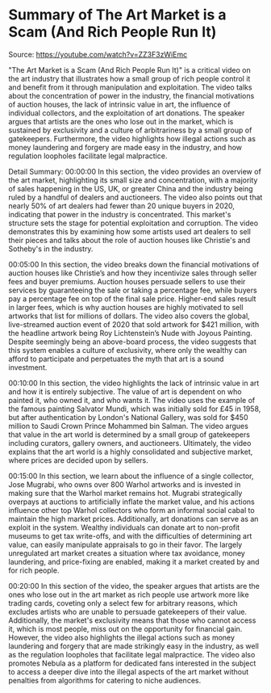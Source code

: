 # Summary of The Art Market is a Scam (And Rich People Run It)

Source: https://youtube.com/watch?v=ZZ3F3zWiEmc

"The Art Market is a Scam (And Rich People Run It)" is a critical video on the art industry that illustrates how a small group of rich people control it and benefit from it through manipulation and exploitation. The video talks about the concentration of power in the industry, the financial motivations of auction houses, the lack of intrinsic value in art, the influence of individual collectors, and the exploitation of art donations. The speaker argues that artists are the ones who lose out in the market, which is sustained by exclusivity and a culture of arbitrariness by a small group of gatekeepers. Furthermore, the video highlights how illegal actions such as money laundering and forgery are made easy in the industry, and how regulation loopholes facilitate legal malpractice.

Detail Summary: 
00:00:00
In this section, the video provides an overview of the art market, highlighting its small size and concentration, with a majority of sales happening in the US, UK, or greater China and the industry being ruled by a handful of dealers and auctioneers. The video also points out that nearly 50% of art dealers had fewer than 20 unique buyers in 2020, indicating that power in the industry is concentrated. This market's structure sets the stage for potential exploitation and corruption. The video demonstrates this by examining how some artists used art dealers to sell their pieces and talks about the role of auction houses like Christie's and Sotheby's in the industry.

00:05:00
In this section, the video breaks down the financial motivations of auction houses like Christie’s and how they incentivize sales through seller fees and buyer premiums. Auction houses persuade sellers to use their services by guaranteeing the sale or taking a percentage fee, while buyers pay a percentage fee on top of the final sale price. Higher-end sales result in larger fees, which is why auction houses are highly motivated to sell artworks that list for millions of dollars. The video also covers the global, live-streamed auction event of 2020 that sold artwork for $421 million, with the headline artwork being Roy Lichtenstein’s Nude with Joyous Painting. Despite seemingly being an above-board process, the video suggests that this system enables a culture of exclusivity, where only the wealthy can afford to participate and perpetuates the myth that art is a sound investment.

00:10:00
In this section, the video highlights the lack of intrinsic value in art and how it is entirely subjective. The value of art is dependent on who painted it, who owned it, and who wants it. The video uses the example of the famous painting Salvator Mundi, which was initially sold for £45 in 1958, but after authentication by London's National Gallery, was sold for $450 million to Saudi Crown Prince Mohammed bin Salman. The video argues that value in the art world is determined by a small group of gatekeepers including curators, gallery owners, and auctioneers. Ultimately, the video explains that the art world is a highly consolidated and subjective market, where prices are decided upon by sellers.

00:15:00
In this section, we learn about the influence of a single collector, Jose Mugrabi, who owns over 800 Warhol artworks and is invested in making sure that the Warhol market remains hot. Mugrabi strategically overpays at auctions to artificially inflate the market value, and his actions influence other top Warhol collectors who form an informal social cabal to maintain the high market prices. Additionally, art donations can serve as an exploit in the system. Wealthy individuals can donate art to non-profit museums to get tax write-offs, and with the difficulties of determining art value, can easily manipulate appraisals to go in their favor. The largely unregulated art market creates a situation where tax avoidance, money laundering, and price-fixing are enabled, making it a market created by and for rich people.

00:20:00
In this section of the video, the speaker argues that artists are the ones who lose out in the art market as rich people use artwork more like trading cards, coveting only a select few for arbitrary reasons, which excludes artists who are unable to persuade gatekeepers of their value. Additionally, the market's exclusivity means that those who cannot access it, which is most people, miss out on the opportunity for financial gain. However, the video also highlights the illegal actions such as money laundering and forgery that are made strikingly easy in the industry, as well as the regulation loopholes that facilitate legal malpractice. The video also promotes Nebula as a platform for dedicated fans interested in the subject to access a deeper dive into the illegal aspects of the art market without penalties from algorithms for catering to niche audiences.

